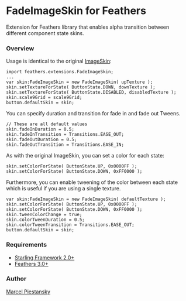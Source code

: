 # FadeImageSkin for Feathers

Extension for Feathers library that enables alpha transition between different component state skins.

### Overview

Usage is identical to the original [ImageSkin](https://github.com/BowlerHatLLC/feathers/blob/master/source/feathers/skins/ImageSkin.as):

```as3
import feathers.extensions.FadeImageSkin;
...
var skin:FadeImageSkin = new FadeImageSkin( upTexture );
skin.setTextureForState( ButtonState.DOWN, downTexture );
skin.setTextureForState( ButtonState.DISABLED, disabledTexture );
skin.scale9Grid = scale9Grid;
button.defaultSkin = skin;
```

You can specify duration and transition for fade in and fade out Tweens.

```as3
// These are all default values
skin.fadeInDuration = 0.5;
skin.fadeInTransition = Transitions.EASE_OUT;
skin.fadeOutDuration = 0.5;
skin.fadeOutTransition = Transitions.EASE_IN;
```

As with the original ImageSkin, you can set a color for each state:

```as3
skin.setColorForState( ButtonState.UP, 0x0000FF );
skin.setColorForState( ButtonState.DOWN, 0xFF0000 );
```

Furthermore, you can enable tweening of the color between each state which is useful if you are using a single texture.

```as3
var skin:FadeImageSkin = new FadeImageSkin( defaultTexture );
skin.setColorForState( ButtonState.UP, 0x0000FF );
skin.setColorForState( ButtonState.DOWN, 0xFF0000 );
skin.tweenColorChange = true;
skin.colorTweenDuration = 0.5;
skin.colorTweenTransition = Transitions.EASE_OUT;
button.defaultSkin = skin;
```

### Requirements

* [Starling Framework 2.0+](https://github.com/Gamua/Starling-Framework)
* [Feathers 3.0+](https://github.com/BowlerHatLLC/feathers)

### Author
[Marcel Piestansky](https://twitter.com/marpies)